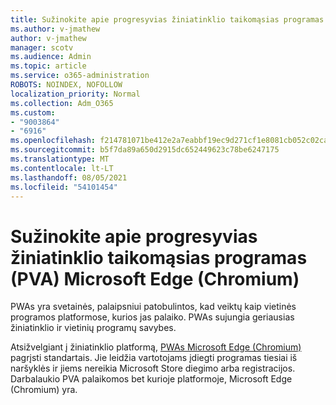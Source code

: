 ```yaml
---
title: Sužinokite apie progresyvias žiniatinklio taikomąsias programas (PVA) Microsoft Edge (Chromium)
ms.author: v-jmathew
author: v-jmathew
manager: scotv
ms.audience: Admin
ms.topic: article
ms.service: o365-administration
ROBOTS: NOINDEX, NOFOLLOW
localization_priority: Normal
ms.collection: Adm_O365
ms.custom:
- "9003864"
- "6916"
ms.openlocfilehash: f214781071be412e2a7eabbf19ec9d271cf1e8081cb052c02cad614da0372eaf
ms.sourcegitcommit: b5f7da89a650d2915dc652449623c78be6247175
ms.translationtype: MT
ms.contentlocale: lt-LT
ms.lasthandoff: 08/05/2021
ms.locfileid: "54101454"
---
```

# <a name="learn-about-progressive-web-apps-pwas-on-microsoft-edge-chromium"></a>Sužinokite apie progresyvias žiniatinklio taikomąsias programas (PVA) Microsoft Edge (Chromium)

PWAs yra svetainės, palaipsniui patobulintos, kad veiktų kaip vietinės programos platformose, kurios jas palaiko. PWAs sujungia geriausias žiniatinklio ir vietinių programų savybes.

Atsižvelgiant į žiniatinklio platformą, [PWAs Microsoft Edge (Chromium)](https://go.microsoft.com/fwlink/?linkid=2135193) pagrįsti standartais. Jie leidžia vartotojams įdiegti programas tiesiai iš naršyklės ir jiems nereikia Microsoft Store diegimo arba registracijos. Darbalaukio PVA palaikomos bet kurioje platformoje, Microsoft Edge (Chromium) yra.
